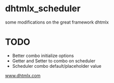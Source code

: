 # dhtmlx_scheduler
some modifications on the great framework dhtmlx

# TODO
- Better combo initialize options
- Getter and Setter to combo on scheduler
- Scheduler combo default/placeholder value

www.dhtmlx.com

